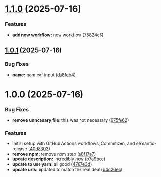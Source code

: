 # [1.1.0](https://github.com/drodriguez-aeg/githubsemver/compare/v1.0.1...v1.1.0) (2025-07-16)


### Features

* **add new workflow:** new workflow ([75824c6](https://github.com/drodriguez-aeg/githubsemver/commit/75824c62db6c5a41bce51b1f5e2954cb45cd093a))

## [1.0.1](https://github.com/drodriguez-aeg/githubsemver/compare/v1.0.0...v1.0.1) (2025-07-16)


### Bug Fixes

* **name:** nam eof input ([da8fcb4](https://github.com/drodriguez-aeg/githubsemver/commit/da8fcb4784329589f1b6757929c097b6308e4dc7))

# 1.0.0 (2025-07-16)


### Bug Fixes

* **remove unncesary file:** this was not necessary ([675fe62](https://github.com/drodriguez-aeg/githubsemver/commit/675fe624d46afbb92b42f2eeda27b6da18f81042))


### Features

* initial setup with GitHub Actions workflows, Commitizen, and semantic-release ([40d8303](https://github.com/drodriguez-aeg/githubsemver/commit/40d8303ec1976de07b45f04892b8fd9eb8cd823e))
* **remove npm:** remove npm step ([a8f17a7](https://github.com/drodriguez-aeg/githubsemver/commit/a8f17a70503faa7b999c04b4be99b2bd2de43091))
* **update description:** incredibly new ([b7a9bce](https://github.com/drodriguez-aeg/githubsemver/commit/b7a9bcec0a8b6f8441088e589e30b595d38d10ff))
* **update to use yarn:** all good ([4787e3d](https://github.com/drodriguez-aeg/githubsemver/commit/4787e3d5ba8a3896921b6ba6cb532b5b9486f308))
* **update urls:** updated to match the real deal ([b4c26ec](https://github.com/drodriguez-aeg/githubsemver/commit/b4c26ecddc7a09d17f6c2abb9be113b0f7055958))
